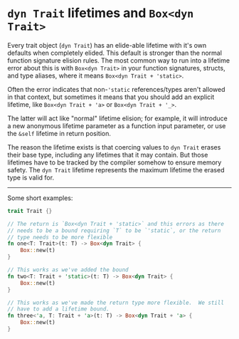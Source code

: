# `dyn Trait` lifetimes and `Box<dyn Trait>`

Every trait object (`dyn Trait`) has an elide-able lifetime with it's own defaults when completely elided.
This default is stronger than the normal function signature elision rules.
The most common way to run into a lifetime error about this is with `Box<dyn Trait>` in your function signatures, structs, and type aliases, where it means `Box<dyn Trait + 'static>`.

Often the error indicates that non-`'static` references/types aren't allowed in that context,
but sometimes it means that you should add an explicit lifetime, like `Box<dyn Trait + 'a>` or `Box<dyn Trait + '_>`.

The latter will act like "normal" lifetime elision; for example, it will introduce a new anonymous lifetime
parameter as a function input parameter, or use the `&self` lifetime in return position.

The reason the lifetime exists is that coercing values to `dyn Trait` erases their base type, including any
lifetimes that it may contain.  But those lifetimes have to be tracked by the compiler somehow to ensure
memory safety.  The `dyn Trait` lifetime represents the maximum lifetime the erased type is valid for.

---

Some short examples:
```rust
trait Trait {}

// The return is `Box<dyn Trait + 'static>` and this errors as there
// needs to be a bound requiring `T` to be `'static`, or the return
// type needs to be more flexible
fn one<T: Trait>(t: T) -> Box<dyn Trait> {
    Box::new(t)
}

// This works as we've added the bound
fn two<T: Trait + 'static>(t: T) -> Box<dyn Trait> {
    Box::new(t)
}

// This works as we've made the return type more flexible.  We still
// have to add a lifetime bound.
fn three<'a, T: Trait + 'a>(t: T) -> Box<dyn Trait + 'a> {
    Box::new(t)
}
```
